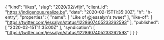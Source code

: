 {
  "kind": "likes",
  "slug": "2020/02/vfijr",
  "client_id": "https://indigenous.realize.be",
  "date": "2020-02-15T11:35:00Z",
  "h": "h-entry",
  "properties": {
    "name": [
      "Like of @jessalyn's tweet"
    ],
    "like-of": [
      "https://twitter.com/jessalyn/status/1228607405233262593"
    ],
    "published": [
      "2020-02-15T11:35:00Z"
    ],
    "syndication": [
      "https://twitter.com/jessalyn/status/1228607405233262593"
    ]
  }
}
